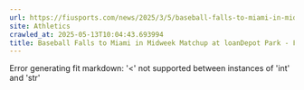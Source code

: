 ```yaml
---
url: https://fiusports.com/news/2025/3/5/baseball-falls-to-miami-in-midweek-matchup-at-loandepot-park.aspx
site: Athletics
crawled_at: 2025-05-13T10:04:43.693994
title: Baseball Falls to Miami in Midweek Matchup at loanDepot Park - FIU Athletics
---
```


Error generating fit markdown: '<' not supported between instances of 'int' and 'str'